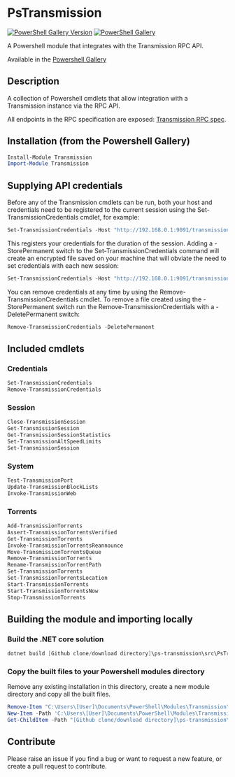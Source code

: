 # PsTransmission

[![PowerShell Gallery Version](https://img.shields.io/powershellgallery/v/Transmission?label=Transmission&logo=powershell&style=plastic)](https://www.powershellgallery.com/packages/Transmission)
[![PowerShell Gallery](https://img.shields.io/powershellgallery/dt/Transmission?style=plastic)](https://www.powershellgallery.com/packages/Transmission)

A Powershell module that integrates with the Transmission RPC API.

Available in the [Powershell Gallery](https://www.powershellgallery.com/packages/Transmission)

## Description
A collection of Powershell cmdlets that allow integration with a Transmission instance via the RPC API.

All endpoints in the RPC specification are exposed: [Transmission RPC spec](https://github.com/transmission/transmission/blob/master/extras/rpc-spec.txt).

## Installation (from the Powershell Gallery)

```powershell
Install-Module Transmission
Import-Module Transmission
```

## Supplying API credentials

Before any of the Transmission cmdlets can be run, both your host and credentials need to be registered to the current session using the Set-TransmissionCredentials cmdlet, for example:

```powershell
Set-TransmissionCredentials -Host "http://192.168.0.1:9091/transmission/rpc" -User "user" -Password "password"
```

This registers your credentials for the duration of the session. Adding a -StorePermanent switch to the Set-TransmissionCredentials command will create an encrypted file saved on your machine that will obviate the need to set credentials with each new session:

```powershell
Set-TransmissionCredentials -Host "http://192.168.0.1:9091/transmission/rpc" -User "user" -Password "password" -StorePermanent
```

You can remove credentials at any time by using the Remove-TransmissionCredentials cmdlet. To remove a file created using the -StorePermanent switch run the Remove-TransmissionCredentials with a -DeletePermanent switch:

```powershell
Remove-TransmissionCredentials -DeletePermanent
```

## Included cmdlets

### Credentials

```powershell
Set-TransmissionCredentials
Remove-TransmissionCredentials
```

### Session

```powershell
Close-TransmissionSession
Get-TransmissionSession
Get-TransmissionSessionStatistics
Set-TransmissionAltSpeedLimits
Set-TransmissionSession
```

### System

```powershell
Test-TransmissionPort
Update-TransmissionBlockLists
Invoke-TransmissionWeb
```

### Torrents

```powershell
Add-TransmissionTorrents
Assert-TransmissionTorrentsVerified
Get-TransmissionTorrents
Invoke-TransmissionTorrentsReannounce
Move-TransmissionTorrentsQueue
Remove-TransmissionTorrents
Rename-TransmissionTorrentPath
Set-TransmissionTorrents
Set-TransmissionTorrentsLocation
Start-TransmissionTorrents
Start-TransmissionTorrentsNow
Stop-TransmissionTorrents
```

## Building the module and importing locally

### Build the .NET core solution

```powershell
dotnet build [Github clone/download directory]\ps-transmission\src\PsTransmission.sln
```

### Copy the built files to your Powershell modules directory

Remove any existing installation in this directory, create a new module directory and copy all the built files.

```powershell
Remove-Item "C:\Users\[User]\Documents\PowerShell\Modules\Transmission" -Recurse -Force -ErrorAction SilentlyContinue
New-Item -Path 'C:\Users\[User]\Documents\PowerShell\Modules\Transmission' -ItemType Directory
Get-ChildItem -Path "[Github clone/download directory]\ps-transmission\src\PsTransmissionCmdlet\bin\Debug\netcoreapp3.1\" | Copy-Item -Destination "C:\Users\[User]\Documents\PowerShell\Modules\Transmission" -Recurse
```

## Contribute

Please raise an issue if you find a bug or want to request a new feature, or create a pull request to contribute.

